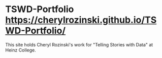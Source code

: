 # TSWD-Portfolio https://cherylrozinski.github.io/TSWD-Portfolio/ 
This site holds Cheryl Rozinski's work for "Telling Stories with Data" at Heinz College. 

